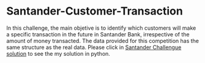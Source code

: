 # Santander-Customer-Transaction

In this challenge, the main objetive is to identify which customers will make a specific transaction in the future in Santander Bank, irrespective of the amount of money transacted. The data provided for this competition has the same structure as the real data. Please click in [Santander Challengue solution](https://github.com/diego-renato/Santander-Customer-Transaction-Competition/blob/master/santander-customer-transaction-prediction%20.ipynb) to see the my solution in python. 



